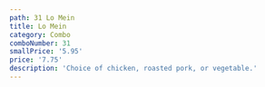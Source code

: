 ```yaml
---
path: 31 Lo Mein
title: Lo Mein
category: Combo
comboNumber: 31
smallPrice: '5.95'
price: '7.75'
description: 'Choice of chicken, roasted pork, or vegetable.'
---
```


